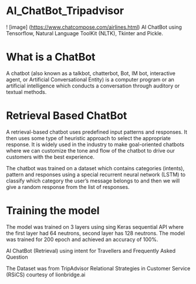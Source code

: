 # AI_ChatBot_Tripadvisor
! [image] (https://www.chatcompose.com/airlines.html)
AI ChatBot using Tensorflow, Natural Language ToolKit (NLTK), Tkinter and Pickle.

# What is a ChatBot
A chatbot (also known as a talkbot, chatterbot, Bot, IM bot, interactive agent, or Artificial Conversational Entity) is a computer program or an artificial
intelligence which conducts a conversation through auditory or textual methods. 

# Retrieval Based ChatBot
A retrieval-based chatbot uses predefined input patterns and responses. It then uses some type of heuristic approach to select the appropriate response. 
It is widely used in the industry to make goal-oriented chatbots where we can customize the tone and flow of the chatbot to drive our customers with the best 
experience.

The chatbot was trained on a dataset which contains categories (intents), pattern and responses using a special recurrent neural network (LSTM) to classify
which category the user’s message belongs to and then we will give a random response from the list of responses.

# Training the model
The model was trained on 3 layers using sing Keras sequential API where the first layer had 64 neutrons, second layer has 128 neutrons. The model was trained for 200 epoch and achieved an 
accuracy of 100%. 

AI ChatBot (Retrieval) using intent for Travellers and Frequently Asked Question

The Dataset was from TripAdvisor Relational Strategies in Customer Service (RSiCS) courtesy of lionbridge.ai 


